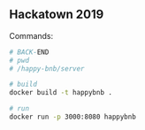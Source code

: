 ## Hackatown 2019

Commands:
```sh
# BACK-END
# pwd
# /happy-bnb/server

# build
docker build -t happybnb .

# run 
docker run -p 3000:8080 happybnb
```
